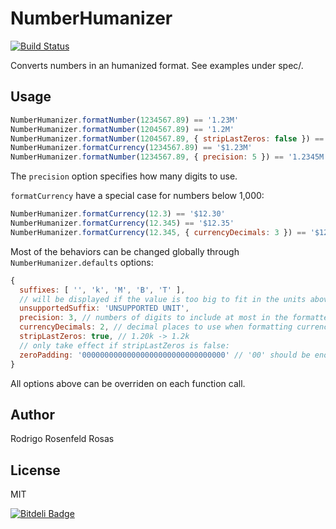 # NumberHumanizer

[![Build Status](https://travis-ci.org/rosenfeld/number-humanizer.png)](https://travis-ci.org/rosenfeld/number-humanizer)

Converts numbers in an humanized format. See examples under spec/.

## Usage

```javascript
NumberHumanizer.formatNumber(1234567.89) == '1.23M'
NumberHumanizer.formatNumber(1204567.89) == '1.2M'
NumberHumanizer.formatNumber(1204567.89, { stripLastZeros: false }) == '1.20M'
NumberHumanizer.formatCurrency(1234567.89) == '$1.23M'
NumberHumanizer.formatNumber(1234567.89, { precision: 5 }) == '1.2345M'
```

The `precision` option specifies how many digits to use.

`formatCurrency` have a special case for numbers below 1,000:

```javascript
NumberHumanizer.formatCurrency(12.3) == '$12.30'
NumberHumanizer.formatCurrency(12.345) == '$12.35'
NumberHumanizer.formatCurrency(12.345, { currencyDecimals: 3 }) == '$12.345'
```

Most of the behaviors can be changed globally through `NumberHumanizer.defaults` options:

```javascript
{
  suffixes: [ '', 'k', 'M', 'B', 'T' ],
  // will be displayed if the value is too big to fit in the units above:
  unsupportedSuffix: 'UNSUPPORTED UNIT',
  precision: 3, // numbers of digits to include at most in the formatted value
  currencyDecimals: 2, // decimal places to use when formatting currency values lower than 1000
  stripLastZeros: true, // 1.20k -> 1.2k
  // only take effect if stripLastZeros is false:
  zeroPadding: '00000000000000000000000000000000' // '00' should be enough for a precision of 3
}
```

All options above can be overriden on each function call.

## Author

Rodrigo Rosenfeld Rosas

## License

MIT


[![Bitdeli Badge](https://d2weczhvl823v0.cloudfront.net/rosenfeld/number-humanizer/trend.png)](https://bitdeli.com/free "Bitdeli Badge")

